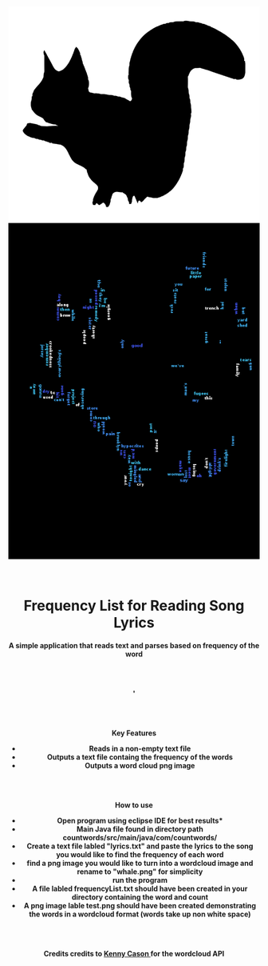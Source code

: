 

<p align= "center">
  <img src = "../countwords/whale.png">
<img src = "../countwords/test.png">
</p>

<h1 align="center">
  <br>
 Frequency List for Reading Song Lyrics
  <br>
</h1>

<h4 align="center">A simple application that reads text and parses based on frequency of the word
  
  <br><br>
  
  <p align="center">'
 
</p>

<br><br>

Key Features
<br>

* Reads in a non-empty text file
  <br>
* Outputs a text file containg the frequency of the words
  <br>
* Outputs a word cloud png image 

<br><br>


How to use
<br>


* Open program using eclipse IDE for best results*
  <br>
* Main Java file found in directory path countwords/src/main/java/com/countwords/
  <br>
* Create a text file labled "lyrics.txt" and paste the lyrics to the song
  <br>
  you would like to find the frequency of each word
  <br>
* find a png image you would like to turn into a wordcloud image and rename to "whale.png" for simplicity
  <br>
* run the program
  <br>
* A file labled frequencyList.txt should have been created in your directory containing the word and count
  <br>
* A png image lable test.png should have been created demonstrating the words in a wordcloud format
    (words take up non white space)
    
 <br><br>

Credits
  credits to <a href= "https://github.com/kennycason/kumo">Kenny Cason </a> for the wordcloud API

